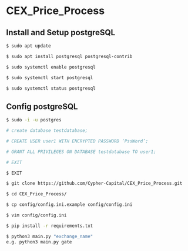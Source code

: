 # CEX_Price_Process

## Install and Setup postgreSQL

```bash
$ sudo apt update

$ sudo apt install postgresql postgresql-contrib

$ sudo systemctl enable postgresql

$ sudo systemctl start postgresql

$ sudo systemctl status postgresql
```

## Config postgreSQL

```bash
$ sudo -i -u postgres

# create database testdatabase;

# CREATE USER user1 WITH ENCRYPTED PASSWORD ‘PssWord’;

# GRANT ALL PRIVILEGES ON DATABASE testdatabase TO user1;

# EXIT

$ EXIT
```


```bash
$ git clone https://github.com/Cypher-Capital/CEX_Price_Process.git

$ cd CEX_Price_Process/

$ cp config/config.ini.example config/config.ini

$ vim config/config.ini

$ pip install -r requirements.txt

$ python3 main.py "exchange_name"
e.g. python3 main.py gate
```